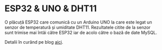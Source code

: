 # ESP32 & UNO & DHT11
O plăcuță ESP32 care comunică cu un Arduino UNO la care este legat un senzor de temperatură și umiditate DHT11. Rezultatele citite de la senzor sunt trimise mai întâi către ESP32 iar de acolo către o bază de date MySQL.

Detalii în curând pe blog [aici](https://andreidiaconescu.wordpress.com/).
